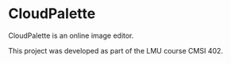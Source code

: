 # CloudPalette

CloudPalette is an online image editor.

This project was developed as part of the LMU course CMSI 402.